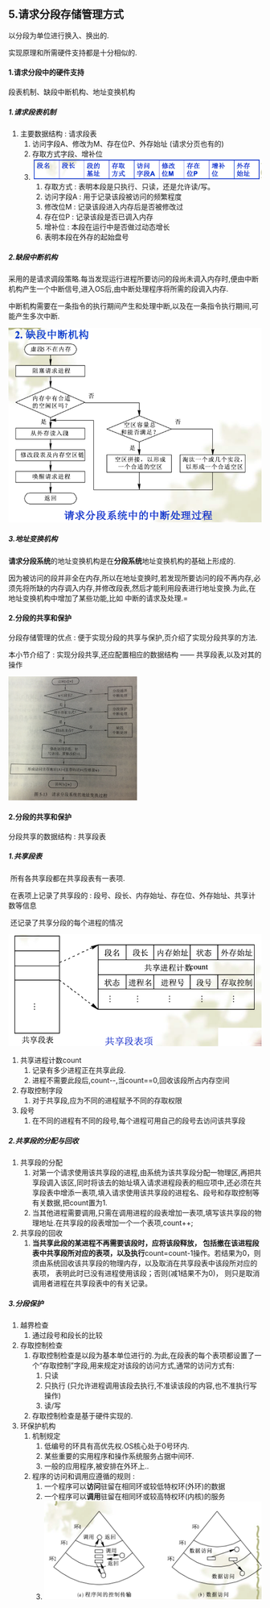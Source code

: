 ## 5.请求分段存储管理方式

以分段为单位进行换入、换出的.

实现原理和所需硬件支持都是十分相似的.

#### 1.请求分段中的硬件支持

段表机制、缺段中断机构、地址变换机构

##### 1.请求段表机制

1. 主要数据结构 : 请求段表
   1. 访问字段A、修改为M、存在位P、外存始址 (请求分页也有的)
   2. 存取方式字段、增补位
   3. ![image-20201126205458802](%E5%88%86%E6%AE%B5%E7%AC%94%E8%AE%B0.assets/image-20201126205458802.png)
      1. 存取方式 :  表明本段是只执行、只读，还是允许读/写。
      2. 访问字段A : 用于记录该段被访问的频繁程度
      3. 修改位M : 记录该段进入内存后是否被修改过
      4. 存在位P : 记录该段是否已调入内存
      5. 增补位 : 本段在运行中是否做过动态增长
      6. 表明本段在外存的起始盘号

##### 2.缺段中断机构

​		采用的是请求调段策略.每当发现运行进程所要访问的段尚未调入内存时,便由中断机构产生一个中断信号,进入OS后,由中断处理程序将所需的段调入内存.

​		中断机构需要在一条指令的执行期间产生和处理中断,以及在一条指令执行期间,可能产生多次中断.

![image-20201126211444049](%E5%88%86%E6%AE%B5%E7%AC%94%E8%AE%B0.assets/image-20201126211444049.png)

##### 3.地址变换机构

​		**请求分段系统**的地址变换机构是在**分段系统**地址变换机构的基础上形成的.

​		因为被访问的段并非全在内存,所以在地址变换时,若发现所要访问的段不再内存,必须先将所缺的内存调入内存,并修改段表,然后才能利用段表进行地址变换.为此,在地址变换机构中增加了某些功能,比如 中断的请求及处理.=

#### 2.分段的共享和保护

分段存储管理的优点 : 便于实现分段的共享与保护,页介绍了实现分段共享的方法.

本小节介绍了 : 实现分段共享,还应配置相应的数据结构 —— 共享段表,以及对其的操作

<img src="%E5%88%86%E6%AE%B5%E7%AC%94%E8%AE%B0.assets/IMG_4912.jpg" alt="IMG_4912" style="zoom:25%;" />

#### 2.分段的共享和保护

分段共享的数据结构 : 共享段表

##### 1.共享段表

​		所有各共享段都在共享段表有一表项.

​		在表项上记录了共享段的 : 段号、段长、内存始址、存在位、外存始址、共享计数等信息

​			还记录了共享分段的每个进程的情况

![image-20201126220459494](%E5%88%86%E6%AE%B5%E7%AC%94%E8%AE%B0.assets/image-20201126220459494.png)

1. 共享进程计数count
   1. 记录有多少进程正在共享此段.
   2. 进程不需要此段后,count--,当count==0,回收该段所占内存空间
2. 存取控制字段
   1. 对于共享段,应为不同的进程赋予不同的存取权限
3. 段号
   1. 在不同的进程有不同的段号,每个进程可用自己的段号去访问该共享段

##### 2.共享段的分配与回收

1. 共享段的分配
   1. 对第一个请求使用该共享段的进程,由系统为该共享段分配一物理区,再把共享段调入该区,同时将该去的始址填入请求进程段表的相应项中,还必须在共享段表中增添一表项,填入请求使用该共享段的进程名、段号和存取控制等有关数据,把count置为1.
   2. 当其他进程需要调用,只需在调用进程的段表增加一表项,填写该共享段的物理地址.在共享段的段表增加一个一个表项,count++;
2. 共享段的回收
   1. **当共享此段的某进程不再需要该段时，应将该段释放， 包括撤在该进程段表中共享段所对应的表项，以及执行**count=count-1操作。若结果为0，则须由系统回收该共享段的物理内存，以及取消在共享段表中该段所对应的表项， 表明此时已没有进程使用该段；否则(减1结果不为0)， 则只是取消调用者进程在共享段表中的有关记录。

##### 3.分段保护

1. 越界检查
   1. 通过段号和段长的比较
2. 存取控制检查
   1. 存取控制检查是以段为基本单位进行的.为此,在段表的每个表项都设置了一个“存取控制”字段,用来规定对该段的访问方式,通常的访问方式有:
      1. 只读
      2. 只执行 (只允许进程调用该段去执行,不准读该段的内容,也不准执行写操作)
      3. 读/写
   2. 存取控制检查是基于硬件实现的.
3. 环保护机构
   1. 机制规定
      1. 低编号的环具有高优先权.OS核心处于0号环内.
      2. 某些重要的实用程序和操作系统服务占据中间环.
      3. 一般的应用程序,被安排在外环上..
   2. 程序的访问和调用应遵循的规则 : 
      1. 一个程序可以**访问**驻留在相同环或较低特权环(外环)的数据
      2. 一个程序可以**调用**驻留在相同环或较高特权环(内核)的服务
      3. ![image-20201126222902634](%E5%88%86%E6%AE%B5%E7%AC%94%E8%AE%B0.assets/image-20201126222902634.png)




